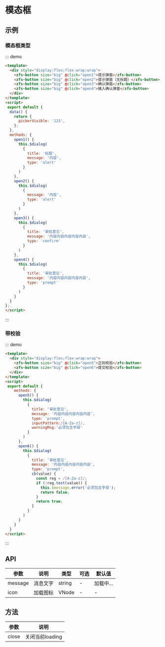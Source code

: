 <!--
 * @Author: 李韬
 * @Date: 2022-08-25 15:42:55
 * @LastEditors: 李韬
 * @LastEditTime: 2022-08-29 16:53:14
-->
# 模态框
## 示例
### 模态框类型
::: demo
```html
<template>
  <div style="display:flex;flex-wrap:wrap">
    <zfs-button size="big" @click="open1">提示弹窗</zfs-button>
    <zfs-button size="big" @click="open2">提示弹窗（无标题）</zfs-button>
    <zfs-button size="big" @click="open3">确认弹窗</zfs-button>
    <zfs-button size="big" @click="open4">输入确认弹窗</zfs-button>
  </div>
</template>
<script>
 export default {
  data() {
    return {
      pickerVisible: '123',
    };
  },
  methods: {
    open1() {
      this.$dialog(
        {
          title: '标题',
          message: '内容',
          type: 'alert'
        }
      )
    },
    open2() {
      this.$dialog(
        {
          message: '内容',
          type: 'alert'
        }
      )
    },
    open3() {
      this.$dialog(
        {
          title: '审批意见',
          message: '内容内容内容内容内容',
          type: 'confirm'
        }
      )
    },
    open4() {
      this.$dialog(
        {
          title: '审批意见',
          message: '内容内容内容内容内容',
          type: 'prompt'
        }
      )
    }
  }
};
</script>
```
:::


### 带校验

::: demo
```html
<template>
  <div style="display:flex;flex-wrap:wrap">
    <zfs-button size="big" @click="open5">正则校验</zfs-button>
    <zfs-button size="big" @click="open6">提交校验</zfs-button>
  </div>
</template>
<script>
 export default {
    methods: {
      open5() {
        this.$dialog(
          {
            title: '审批意见',
            message: '内容内容内容内容内容',
            type: 'prompt',
            inputPattern:/[A-Za-z]/,
            warningMsg:'必须包含字母'
          }
        )
      },
      open6() {
        this.$dialog(
          {
            title: '审批意见',
            message: '内容内容内容内容内容',
            type: 'prompt',
            cb(value) {
              const reg = /[A-Za-z]/;
              if (!reg.test(value)) {
                this.$message.error('必须包含字母');
                return false;
              }
              return true;
            }
          }
        )
      }
    }
  }
</script>
```
:::
## API
|参数 | 说明 | 类型 |可选| 默认值 |
| ---- | ---- | ---- | ---- | ---- |
|message|消息文字|string|-  |加载中...    |
|icon|加载图标|VNode|-|-|

## 方法
|参数 | 说明 |
| ---- | ---- |
|close|关闭当前loading|